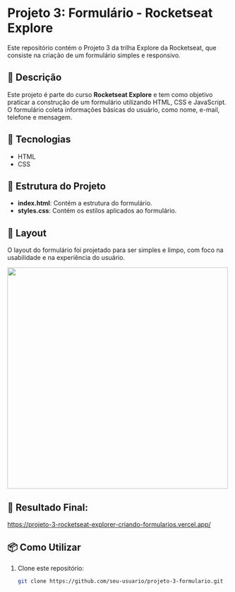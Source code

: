 # Projeto 3: Formulário - Rocketseat Explore

Este repositório contém o Projeto 3 da trilha Explore da Rocketseat, que consiste na criação de um formulário simples e responsivo.

## 📝 Descrição

Este projeto é parte do curso **Rocketseat Explore** e tem como objetivo praticar a construção de um formulário utilizando HTML, CSS e JavaScript. O formulário coleta informações básicas do usuário, como nome, e-mail, telefone e mensagem.

## 🚀 Tecnologias

- HTML
- CSS


## 📂 Estrutura do Projeto

- **index.html**: Contém a estrutura do formulário.
- **styles.css**: Contém os estilos aplicados ao formulário.

## 🎨 Layout

O layout do formulário foi projetado para ser simples e limpo, com foco na usabilidade e na experiência do usuário.

<img target="_blank" src="https://github.com/user-attachments/assets/8a0b4803-28ef-458b-9cc5-20fafabe652e" min-width="500px" max-width="500px" width="500px"  alt="" >

## 📝 Resultado Final:
https://projeto-3-rocketseat-explorer-criando-formularios.vercel.app/

## 📦 Como Utilizar

1. Clone este repositório:
   ```bash
   git clone https://github.com/seu-usuario/projeto-3-formulario.git




